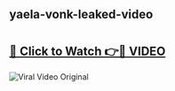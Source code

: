 ## yaela-vonk-leaked-video 

# <h2><a href="http://freeplayer.one?title=yaela-vonk-leaked-video&ref=21J">🔗 Click to Watch 👉🔴 VIDEO</a></h2>

<a href="http://freeplayer.one?title=yaela-vonk-leaked-video&ref=21J" rel="nofollow" data-target="animated-image.originalLink"><img src="https://i.ibb.co.com/xMMVF88/686577567.gif" alt="Viral Video Original" style="max-width: 100%; display: inline-block;" data-target="animated-image.originalImage"></a>

